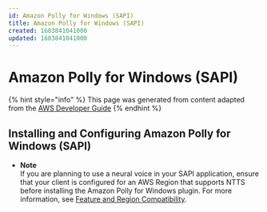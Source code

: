 ```yaml
---
id: Amazon Polly for Windows (SAPI)
title: Amazon Polly for Windows (SAPI)
created: 1683841041000
updated: 1683841041000
---
```

# Amazon Polly for Windows (SAPI)

{% hint style="info" %}
This page was generated from content adapted from the [AWS Developer Guide](https://github.com/awsdocs/amazon-polly-developer-guide.git)
{% endhint %}

## Installing and Configuring Amazon Polly for Windows (SAPI)

- **Note**  
If you are planning to use a neural voice in your SAPI application, ensure that your client is configured for an AWS Region that supports NTTS before installing the Amazon Polly for Windows plugin\. For more information, see [Feature and Region Compatibility](NTTS-main.md#ntts-regions)\.

